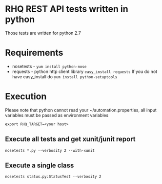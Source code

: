 # RHQ REST API tests written in python

Those tests are written for python 2.7
# Requirements
 * nosetests - ```yum install python-nose```
 * requests - python http client library ```easy_install requests```
If you do not have easy_install do ```yum install python-setuptools```

# Execution
Please note that python cannot read your ~/automation.properties, all
input variables must be passed as environment variables

```export RHQ_TARGET=<your host>```

## Execute all tests and get xunit/junit report

```nosetests *.py --verbosity 2 --with-xunit```

## Execute a single class 

```nosetests status.py:StatusTest --verbosity 2```
